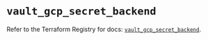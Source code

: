 # `vault_gcp_secret_backend`

Refer to the Terraform Registry for docs: [`vault_gcp_secret_backend`](https://registry.terraform.io/providers/hashicorp/vault/5.3.0/docs/resources/gcp_secret_backend).

